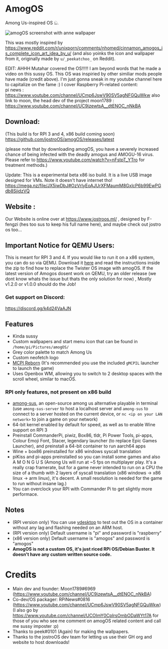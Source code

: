 # AmogOS
Among Us-inspired OS ඞ.

![amogOS screenshot with anne wallpaper](https://user-images.githubusercontent.com/44128563/124066315-b01f7a80-d9f5-11eb-9c2a-968f459a6e7c.png)

This was mostly inspired by https://www.reddit.com/r/unixporn/comments/nhomed/cinnamon_amogos_is_complete_icon_art_idea_by_u/ (and also yoinks the icon and wallpaper from it, originally made by `u/_peekatchoo_` on Reddit).

EDIT: AHHH Mutahar covered the OS!!!!! I am beyond words that he made a video on this sussy OS. This OS was inspiried by other similiar mods people have made (credit above). I'm just gonna sneak in my youtube channel here to capitalize on the fame :) I cover Raspberry Pi-related content:  
pi news : https://www.youtube.com/channel/UCmp6JswV90SV5agNFGQuWkw
also link to moon, the head dev of the project
moon1789 : https://www.youtube.com/channel/UC9izewtsA__dtENOC_nNkBA 

## Download:  
(This build is for RPI 3 and 4, x86 build coming soon)
https://github.com/jostroOS/amogOS/releases/latest

(please note that by downloading amogOS, you have a severely increased chance of being infected with the deadly amogus and AMOGU-16 virus. Please refer to https://www.youtube.com/watch?v=nFstpT_YTro for treatment methods.)

Update: This is a experimental beta x86 iso build. It is a live USB image designed for VMs. Note it doesn't have internet tho!  
https://mega.nz/file/JX5iwDbJ#OzVrlyEoAJUrXFMaumM8GxlcP6b99EwPGdb8SjidzVQ

## Website :
Our Website is online over at https://www.jostroos.ml/ , designed by F-fengzi (hes too sus to keep his full name here), and maybe check out jostro os too...
 
## Important Notice for QEMU Users:
This is meant for RPI 3 and 4. If you would like to run it on a x86 system, you can do so via QEMU. Download it [here](https://drive.google.com/file/d/1wgkJYwNV7jqxNFW_uRPPZ3JKvd87mVPE/view?usp=sharing) and read the instructions inside the zip to find how to replace the Twister OS image with amogOS. If the latest version of Amogos dosent work on QEMU, try an older release (we dont know whats the issue but thats the only solution for now) , Mostly v1.2.0 or v1.0.0 should do the Job!

### Get support on Discord:
https://discord.gg/k4d24VaAJN

## Features
- Kinda sussy
- Custom wallpapers and start menu icon that can be found in `/home/pi/Pictures/amogOS/`
- Grey color palette to match Among Us
- Custom neofetch logo
- [MCPI Reborn](https://gitea.thebrokenrail.com/TheBrokenRail/minecraft-pi-reborn) (It's recommended you use the included `gMCPIL` launcher to launch the game)
- Uses Openbox WM, allowing you to switch to 2 desktop spaces with the scroll wheel, similar to macOS.

### RPI only features, not present on x86 build
- [among-sus](https://git.sr.ht/~martijnbraam/among-sus), an open-source among us alternative playable in terminal (use `among-sus-server` to host a localhost server and `among-sus` to connect to a server hosted on the current device, or `nc <ip on your LAN network>` to join a game on your network)
- 64-bit kernel enabled by default for speed, as well as to enable Wine support on RPI 3
- Preinstall CommanderPi, piwiz, Box86, tldr, Pi Power Tools, pi-apps, Colour Emoji Font, Stacer, legendary launcher (to replace Epic Games Launcher), and preinstall a 64-bit container to run aarch64 apps
- Wine + box86 preinstalled for x86 windows syscall translation
- piKiss and pi-apps preinstalled so you can install some games and also A M O N G U S
(Among Us will run at ~5 fps on multiplayer play. It's a really crap framerate, but for a game never intended to run on a CPU the size of a thumb with 2 layers of syscall translation (x86 windows -> x86 linux -> arm linux), it's decent. A small resolution is needed for the game to run without insane lag.)
- You can overclock your RPI with Commander Pi to get slightly more performace.

## Notes
- (RPI version only) You can use [vdesktop](https://github.com/Botspot/vdesktop) to test out the OS in a container without any lag and flashing needed on an ARM host.
- (RPI version only) Default username is "pi" and password is "raspberry"
- (x86 version only) Default username is "amogos" and password is "amogos"
- **AmogOS is not a custom OS, it's just riced RPi OS/Debian Buster. It doesn't have any custom written source code.**

# Credits
- Main dev and founder: Moon1789#6969 (https://www.youtube.com/channel/UC9izewtsA__dtENOC_nNkBA)
- Co-dev/OS packager: RPiNews#0816 (https://www.youtube.com/channel/UCmp6JswV90SV5agNFGQuWkw) (I also go by https://www.youtube.com/channel/UCOImY0CpIrsOmbODaWYt17A for those of you who see me comment on amogOS related content and call me sussy imposter :p)
- Thanks to peek#0101 (Again) for making the wallpapers.
- Thanks to the jostroOS dev team for letting us use their GH org and website to host downloads!
